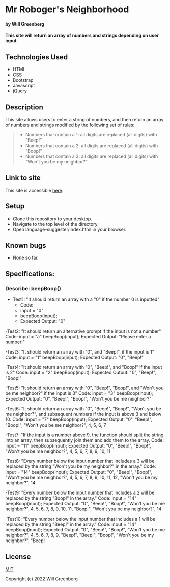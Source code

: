 # Mr Roboger's Neighborhood

#### by **Will Greenberg**

#### This site will return an array of numbers and strings depending on user input

## Technologies Used

* HTML
* CSS
* Bootstrap
* Javascript
* jQuery

## Description

This site allows users to enter a string of numbers, and then return an array of numbers and strings modified by the following set of rules:
>- Numbers that contain a 1: all digits are replaced (all digits) with "Beep!"
>- Numbers that contain a 2: all digits are replaced (all digits) with "Boop!"
>- Numbers that contain a 3: all digits are replaced (all digits) with "Won't you be my neighbor?"

## Link to site

This site is accessible [here](https://mud2009.github.io/mr-roboger/).

## Setup

* Clone this repository to your desktop.
* Navigate to the top level of the directory.
* Open language-suggester/index.html in your browser.

## Known bugs

* None so far.

## Specifications:

### Describe: beepBoop()

- Test1: "It should return an array with a "0" if the number 0 is inputted"
  - Code: 
  - input = "0"
  - beepBoop(input);
  - Expected Output: "0"

-Test2: "It should return an alternative prompt if the input is not a number"
Code:
input = "a"
beepBoop(input);
Expected Output: "Please enter a number!"

-Test3: "It should return an array with "0", and "Beep!", if the input is 1"
Code:
input = "1"
beepBoop(input);
Expected Output: "0", "Beep!"

-Test4: "It should return an array with "0", "Beep!", and "Boop!" if the input is 2"
Code:
input = "2"
beepBoop(input);
Expected Output: "0", "Beep!", "Boop!"

-Test5: "It should return an array with "0", "Beep!", "Boop!", and "Won't you be me neighbor?" if the input is 3"
Code:
input = "3"
beepBoop(input);
Expected Output: "0", "Beep!", "Boop!", "Won't you be me neighbor?"

-Test6: "It should return an array with "0", "Beep!", "Boop!", "Won't you be me neighbor?", and subsequent numbers if the input is above 3 and below 10.
Code:
input = "7"
beepBoop(input);
Expected Output: "0", "Beep!", "Boop!", "Won't you be me neighbor?", 4, 5, 6, 7

-Test7: "If the input is a number above 9, the function should split the string into an array, then subsequently join them and add them to the array.
Code:
input = "11"
beepBoop(input);
Expected Output: "0", "Beep!", "Boop!", "Won't you be me neighbor?", 4, 5, 6, 7, 8, 9, 10, 11

-Test8: "Every number below the input number that includes a 3 will be replaced by the string "Won't you be my neighbor?" in the array."
Code:
input = "14"
beepBoop(input);
Expected Output: "0", "Beep!", "Boop!", "Won't you be me neighbor?", 4, 5, 6, 7, 8, 9, 10, 11, 12, "Won't you be my neighbor?", 14

-Test9: "Every number below the input number that includes a 2 will be replaced by the string "Boop!" in the array."
Code:
input = "14"
beepBoop(input);
Expected Output: "0", "Beep!", "Boop!", "Won't you be me neighbor?", 4, 5, 6, 7, 8, 9, 10, 11, "Boop!", "Won't you be my neighbor?", 14

-Test10: "Every number below the input number that includes a 1 will be replaced by the string "Beep!" in the array."
Code:
input = "14"
beepBoop(input);
Expected Output: "0", "Beep!", "Boop!", "Won't you be me neighbor?", 4, 5, 6, 7, 8, 9, "Beep!", "Beep!", "Boop!", "Won't you be my neighbor?", "Beep!

## License

[MIT](https://opensource.org/licenses/MIT)

Copyright (c) 2022 Will Greenberg
